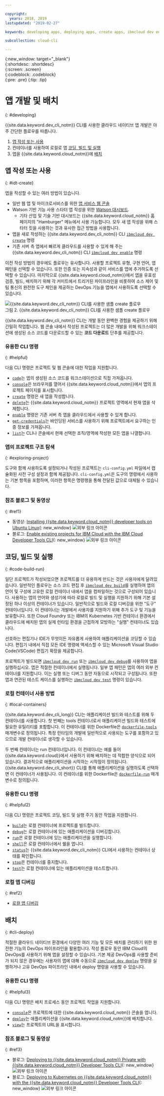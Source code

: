```yaml
---

copyright:
  years: 2018, 2019
lastupdated: "2019-02-27"

keywords: developing apps, deploying apps, create apps, ibmcloud dev enable, ibmcloud dev create, local containers, ibmcloud dev run, ibmcloud dev, cli blog, cli video, cli reference

subcollection: cloud-cli

---
```


{:new_window: target="_blank"}  
{:shortdesc: .shortdesc}  
{:screen: .screen}  
{:codeblock: .codeblock}  
{:pre: .pre}
{:tip: .tip}

# 앱 개발 및 배치
{: #developing}

{{site.data.keyword.dev_cli_notm}} CLI를 사용한 클라우드 네이티브 앱 개발은 아주 간단한 플로우를 따릅니다.

1. [앱 작성 또는 사용](#idt-create)
2. 컨테이너를 사용하여 로컬로 앱 [코딩, 빌드 및 실행](#code-build-run)
3. 앱을 {{site.data.keyword.cloud_notm}}에 [배치](#cli-deploy)

## 앱 작성 또는 사용
{: #idt-create}

앱을 작성할 수 있는 여러 방법이 있습니다.
- 일반 웹 앱 및 마이크로서비스를 위한 [앱 서비스 웹 콘솔](https://cloud.ibm.com/developer/appservice/dashboard)
- Watson 기반 기능 사용 스타터 앱 작성을 위한 [Watson 대시보드](https://cloud.ibm.com/developer/watson/dashboard).
    - 기타 산업 및 기술 기반 대시보드는 {{site.data.keyword.cloud_notm}} 홈 페이지의 "Hamburger" 메뉴에서 사용 가능합니다. 모두 새 앱 작성을 위해 스타터 킷을 사용하는 것과 유사한 접근 방법을 사용합니다.
- 앱을 새로 작성하는 {{site.data.keyword.dev_cli_notm}} CLI [`ibmcloud dev create`](/docs/cli/idt?topic=cloud-cli-idt-cli#create) 명령
- 기존 서버 측 앱에서 빠르게 클라우드를 사용할 수 있게 해 주는 {{site.data.keyword.dev_cli_notm}} CLI [`ibmcloud dev enable`](/docs/cli/idt?topic=cloud-cli-idt-cli#enable) 명령

이전 작성 방법의 경우에도 플로우는 유사합니다. 사용할 프로젝트 유형, 구현 언어, 앱 패턴을 선택할 수 있습니다. 또한 인증 또는 지속성과 같이 서비스를 앱에 추가하도록 선택할 수 있습니다. 마지막으로 {{site.data.keyword.cloud_notm}}에서 앱을 유효성 검증, 빌드, 배치하기 위해 각 커미트에서 트리거된 파이프라인을 비롯하여 소스 제어 및 팀 통신의 완전한 도구 체인을 제공하는 DevOps 기능을 앱에서 사용하도록 선택할 수 있습니다.

![{{site.data.keyword.dev_cli_notm}} CLI를 사용한 샘플 create 플로우](create_flow.png "{{site.data.keyword.dev_cli_notm}} CLI를 사용한 샘플 create 플로우") <br> 그림 2. {{site.data.keyword.dev_cli_notm}} CLI를 사용한 샘플 create 플로우

{{site.data.keyword.dev_cli_notm}} CLI는 개발 동안 완벽한 경험을 제공하기 위해 긴밀히 작업합니다. 웹 콘솔 내에서 작성된 프로젝트는 더 많은 개발을 위해 워크스테이션에 생성된 소스 코드를 다운로드할 수 있는 **코드 다운로드** 단추를 제공합니다.

### 유용한 CLI 명령
{: #helpful}

다음 CLI 명령은 프로젝트 및 웹 콘솔에 대한 작업을 지원합니다.
- [`code`](/docs/cli/idt?topic=cloud-cli-idt-cli#code)는 앱의 생성된 소스 코드를 워크스테이션으로 직접 가져옵니다.
- [`console`](/docs/cli/idt?topic=cloud-cli-idt-cli#console)은 브라우저를 열어서 {{site.data.keyword.cloud_notm}}에서 앱의 프로젝트 페이지를 표시합니다.
- [`create`](/docs/cli/idt?topic=cloud-cli-idt-cli#create) 명령은 새 앱을 작성합니다.
- [`delete`](/docs/cli/idt?topic=cloud-cli-idt-cli#delete)는 {{site.data.keyword.cloud_notm}} 프로젝트 영역에서 현재 앱을 삭제합니다.
- [`enable`](/docs/cli/idt?topic=cloud-cli-idt-cli#enable) 명령은 기존 서버 측 앱을 클라우드에서 사용할 수 있게 합니다.
- [`get-credentials`](/docs/cli/idt?topic=cloud-cli-idt-cli#get-credentials)는 바인딩된 서비스를 사용하기 위해 프로젝트에서 요구하는 인증 정보를 가져옵니다.
- [`list`](/docs/cli/idt/?topic=cloud-cli-idt-cli#list)는 CLI나 콘솔에서 현재 선택한 조직/영역에 작성한 모든 앱을 나열합니다.

### 앱의 프로젝트 구조 탐색
{: #exploring-project}

도구와 함께 사용하도록 설정되거나 작성된 프로젝트는 `cli-config.yml` 파일에서 캡슐화된 사전 구성 설정과 함께 제공됩니다. `cli-config.yml`은 도구의 명령에서 사용하는 기본 항목을 포함하며, 이러한 항목은 명령행을 통해 전달된 값으로 대체될 수 있습니다.

### 참조 블로그 및 동영상
{: #ref1}

- 동영상: [Installing {{site.data.keyword.cloud_notm}} developer tools on Ubuntu Linux](https://www.youtube.com/watch?v=sr7KjHAKpEs){: new_window} ![외부 링크 아이콘](../../icons/launch-glyph.svg "외부 링크 아이콘")
- 블로그: [Enable existing projects for IBM Cloud with the IBM Cloud Developer Tools CLI](https://www.ibm.com/blogs/bluemix/2017/09/enable-existing-projects-ibm-cloud-ibm-cloud-developer-tools-cli/){: new_window} ![외부 링크 아이콘](../../icons/launch-glyph.svg "외부 링크 아이콘")

## 코딩, 빌드 및 실행
{: #code-build-run}

일단 프로젝트가 작성되었으면 프로젝트를 더 유용하게 만드는 것은 사용자에게 달려있습니다. 일반적인 플로우는 소스 코드 편집 후 [`ibmcloud dev build`](/docs/cli/idt?topic=cloud-cli-idt-cli#build)를 실행하여 앱의 언어 및 구성에 고유한 로컬 컨테이너 내에서 앱을 컴파일하는 것으로 구성되어 있습니다. 사용하는 앱의 언어와 생성기에 따라 로컬로 빌드 및 실행을 지원하기 위해 기본 설정된 하나 이상의 컨테이너가 있습니다. 일반적으로 빌드와 로컬 디버깅을 위한 "도구" 컨테이너입니다. 이 컨테이너는 개발에서 사용자를 지원하기 위해 추가 도구 및 기능을 보유합니다. 또한 Cloud Foundry 또는 IBM의 Kubernetes 기반 컨테이너 환경에서 클라우드에 배치된 앱의 실제 런타임 환경을 근접하게 모방하는 "실행" 컨테이너도 있습니다.

선호하는 편집기나 IDE가 무엇이든 자유롭게 사용하여 애플리케이션을 코딩할 수 있습니다. 편집기 내에서 직접 모든 IDE 명령에 액세스할 수 있는 Microsoft Visual Studio Code(VSCode) 편집기 확장을 제공합니다.

프로젝트가 빌드되면 [`ibmcloud dev run`](/docs/cli/idt?topic=cloud-cli-idt-cli#run) 또는 [`ibmcloud dev debug`](/docs/cli/iddt/commands.html#debug)를 사용하여 앱을 실행하십시오. 앱은 적절한 컨테이너에서 실행됩니다. 일부 앱 패턴은 앱의 여러 외부 컨테이너를 지원합니다. 이는 실행 또는 디버그 동안 자동으로 시작되고 구성됩니다. 또한 앱과 연관된 테스트 케이스를 실행하는 [`ibmcloud dev test`](/docs/cli/idt?topic=cloud-cli-idt-cli#test) 명령이 있습니다.

### 로컬 컨테이너 사용 방법
{: #local-containers}

{{site.data.keyword.dev_cli_long}} CLI는 애플리케이션 빌드와 테스트를 위해 두 컨테이너를 사용합니다. 첫 번째는 tools 컨테이너로서 애플리케이션 빌드와 테스트에 필요한 유틸리티를 포함합니다. 이 컨테이너를 위한 Dockerfile은 [`dockerfile-tools`](/docs/cli/idt?topic=cloud-cli-idt-cli#command-parameters) 매개변수로 정의됩니다. 특정 런타임의 개발에 일반적으로 사용되는 도구를 포함하고 있으므로 개발 컨테이너로 생각할 수 있습니다.

두 번째 컨테이너는 run 컨테이너입니다. 이 컨테이너는 예를 들어 {{site.data.keyword.cloud}}에서 사용하기 위해 배치하는 데 적합한 양식으로 되어 있습니다. 결과적으로 애플리케이션을 시작하는 시작점이 정의됩니다. {{site.data.keyword.dev_cli_short}} CLI를 통해 애플리케이션을 실행하도록 선택하면 이 컨테이너가 사용됩니다. 이 컨테이너를 위한 Dockerfile은 [`dockerfile-run`](/docs/cli/idt?topic=cloud-cli-idt-cli#run-parameters) 매개변수로 정의됩니다.

### 유용한 CLI 명령
{: #helpful2}

다음 CLI 명령은 프로젝트 코딩, 빌드 및 실행 주기 동안 작업을 지원합니다.
- [`build`](/docs/cli/idt?topic=cloud-cli-idt-cli#build)는 로컬 컨테이너에 프로젝트를 빌드합니다.
- [`debug`](/docs/cli/idt?topic=cloud-cli-idt-cli#debug)는 로컬 컨테이너에 있는 애플리케이션을 디버깅합니다.
- [`run`](/docs/cli/idt?topic=cloud-cli-idt-cli#run)은 로컬 컨테이너에 있는 애플리케이션을 실행합니다.
- [`shell`](/docs/cli/idt?topic=cloud-cli-idt-cli#shell)은 로컬 컨테이너에서 쉘을 엽니다.
- [`status`](/docs/cli/idt?topic=cloud-cli-idt-cli#status)는 {{site.data.keyword.dev_cli_notm}} CLI에서 사용하는 컨테이너 상태를 확인합니다.
- [`stop`](/docs/cli/idt?topic=cloud-cli-idt-cli#stop)은 컨테이너를 중지합니다.
- [`test`](/docs/cli/idt?topic=cloud-cli-idt-cli#test)는 로컬 컨테이너에 있는 애플리케이션을 테스트합니다.

### 로컬 앱 디버깅
{: #ref2}

- [로컬 앱 디버깅](/docs/cli/idt?topic=cloud-cli-local-debug#local-debug)

## 배치
{: #cli-deploy}

적절한 클라우드 네이티브 환경에서 다양한 여러 기능 및 모든 배치를 관리하기 위한 완전한 기능의 DevOps 파이프라인을 활용합니다. 작성 플로우 동안 IBM Cloud의 DevOps를 사용하기 위해 앱을 설정할 수 있습니다. 기본 제공 DevOps를 사용할 준비가 되지 않은 경우에는 사용자의 앱에 대해 수동으로 [`ibmcloud dev deploy`](/docs/cli/idt?topic=cloud-cli-idt-cli#deploy) 명령을 실행하거나 고유 DevOps 파이프라인 내에서 deploy 명령을 사용할 수 있습니다.  

### 유용한 CLI 명령
{: #helpful3}

다음 CLI 명령은 배치 프로세스 동안 프로젝트 작업을 지원합니다.
- [`console`](/docs/cli/idt?topic=cloud-cli-idt-cli#console)은 프로젝트에 대한 {{site.data.keyword.cloud_notm}} 콘솔을 엽니다.
- [`deploy`](/docs/cli/idt?topic=cloud-cli-idt-cli#deploy)는 애플리케이션을 {{site.data.keyword.cloud_notm}}에 배치합니다.
- [`view`](/docs/cli/idt?topic=cloud-cli-idt-cli#view)는 프로젝트의 URL을 표시합니다.

### 참조 블로그 및 동영상
{: #ref3}

- 블로그: [Deploying to {{site.data.keyword.cloud_notm}} Private with {{site.data.keyword.cloud_notm}} Developer Tools CLI](https://www.ibm.com/blogs/bluemix/2017/09/deploying-ibm-cloud-private-ibm-cloud-developer-tools-cli/){: new_window} ![외부 링크 아이콘](../../icons/launch-glyph.svg "외부 링크 아이콘")
- 블로그: [Deploying to Kubernetes on {{site.data.keyword.cloud_notm}} with the {{site.data.keyword.cloud_notm}} Developer Tools CLI](https://www.ibm.com/blogs/bluemix/2017/09/deploying-kubernetes-ibm-cloud-ibm-cloud-developer-tools-cli/){: new_window} ![외부 링크 아이콘](../../icons/launch-glyph.svg "외부 링크 아이콘")
